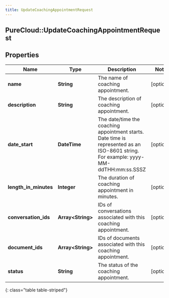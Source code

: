 ```yaml
---
title: UpdateCoachingAppointmentRequest
---
```

## PureCloud::UpdateCoachingAppointmentRequest

## Properties

|Name | Type | Description | Notes|
|------------ | ------------- | ------------- | -------------|
| **name** | **String** | The name of coaching appointment. | [optional] |
| **description** | **String** | The description of coaching appointment. | [optional] |
| **date_start** | **DateTime** | The date/time the coaching appointment starts. Date time is represented as an ISO-8601 string. For example: yyyy-MM-ddTHH:mm:ss.SSSZ | [optional] |
| **length_in_minutes** | **Integer** | The duration of coaching appointment in minutes. | [optional] |
| **conversation_ids** | **Array&lt;String&gt;** | IDs of conversations associated with this coaching appointment. | [optional] |
| **document_ids** | **Array&lt;String&gt;** | IDs of documents associated with this coaching appointment. | [optional] |
| **status** | **String** | The status of the coaching appointment. | [optional] |
{: class="table table-striped"}


